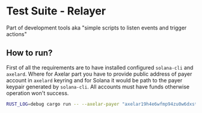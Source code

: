 # Test Suite - Relayer
Part of development tools aka "simple scripts to listen events and trigger actions"

## How to run?

First of all the requirements are to have installed configured `solana-cli` and `axelard`. Where for Axelar part you have to provide public address of payer account in `axelard` keyring and for Solana it would be path to the payer keypair generated by `solana-cli`. All accounts must have funds otherwise operation won't success. 

```bash
RUST_LOG=debug cargo run -- --axelar-payer "axelar19h4e6wfmp94zu0w6dxst95j06dkhhanmcdsh8x" --solana-payer-path "~/.config/solana/id.json" --rpc-addr "http://devnet.rpc.axelar.dev:26657" --fees "0.050uwasm" --fees-ratio "1.4" --axelar-gateway-addr "axelar1gjeqeety8cd5tytg3mwtqzu83a7932kq9993yhmdw3usvwm2w3eq54du49" --axelar-verifier-addr "axelar1080lh23sjfm7n26wg7hs8tr5dzgt32h9h8uudkfx8f2u3m5v7h4s0nam48"
```

